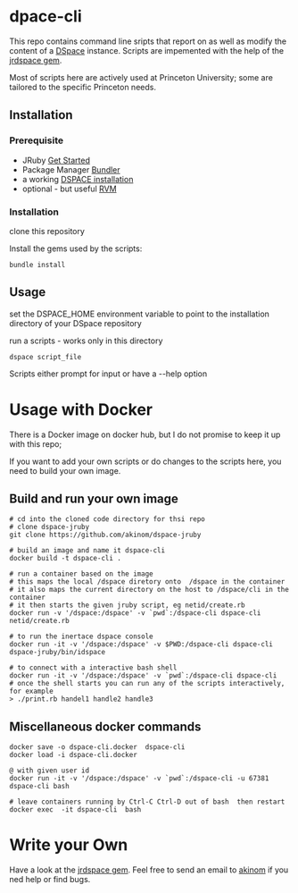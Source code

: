 # dpace-cli 

This repo contains command line sripts that report on as well as modify the content of a [DSpace](http://dspace.org/) instance.
Scripts are impemented with the help of the [jrdspace gem](https://github.com/akinom/dspace-jruby).

Most of scripts here are actively used at Princeton University; some are tailored to the specific Princeton needs. 


## Installation

### Prerequisite
 * JRuby  [Get Started](http://jruby.org/getting-started)
 * Package Manager  [Bundler](http://bundler.io/)
 * a working [DSPACE installation](https://github.com/DSpace/DSpace)
 * optional - but useful [RVM](https://rvm.io/)

### Installation 

clone  this repository 

Install the gems used by the scripts:
```
bundle install
```

##  Usage 

set the DSPACE_HOME environment variable to point to the installation directory of your DSpace repository 

run a scripts - works only in this directory 
```
dspace script_file
```

Scripts either prompt for input or have a --help option 

# Usage with Docker 

There is a Docker image on docker hub, but I do not promise to keep it up with this repo; 

If you want to add your own scripts or do changes to the scripts here, you need to build your own image. 

## Build and run your own image 

    # cd into the cloned code directory for thsi repo 
    # clone dspace-jruby 
    git clone https://github.com/akinom/dspace-jruby

    # build an image and name it dspace-cli 
    docker build -t dspace-cli .

    # run a container based on the image 
    # this maps the local /dspace diretory onto  /dspace in the container 
    # it also maps the current directory on the host to /dspace/cli in the container 
    # it then starts the given jruby script, eg netid/create.rb 
    docker run -v '/dspace:/dspace' -v `pwd`:/dspace-cli dspace-cli netid/create.rb

    # to run the inertace dspace console 
    docker run -it -v '/dspace:/dspace' -v $PWD:/dspace-cli dspace-cli dspace-jruby/bin/idspace 

    # to connect with a interactive bash shell 
    docker run -it -v '/dspace:/dspace' -v `pwd`:/dspace-cli dspace-cli 
    # once the shell starts you can run any of the scripts interactively, for example  
    > ./print.rb handel1 handle2 handle3 


## Miscellaneous docker commands 

    docker save -o dspace-cli.docker  dspace-cli 
    docker load -i dspace-cli.docker

    @ with given user id 
    docker run -it -v '/dspace:/dspace' -v `pwd`:/dspace-cli -u 67381 dspace-cli bash

    # leave containers running by Ctrl-C Ctrl-D out of bash  then restart 
    docker exec  -it dspace-cli  bash

# Write your Own 

Have a look at the [jrdspace gem](https://github.com/akinom/dspace-jruby). 
Feel free to send an email to  [akinom](https://github.com/akinom) if you ned help or find bugs. 
